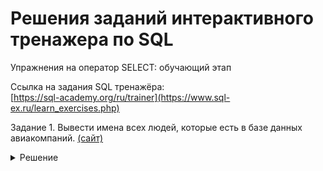 # Решения заданий интерактивного тренажера по SQL
Упражнения на оператор SELECT: обучающий этап

Ссылка на задания SQL тренажёра:  
[https://sql-academy.org/ru/trainer](https://www.sql-ex.ru/learn_exercises.php)

Задание 1. Вывести имена всех людей, которые есть в базе данных авиакомпаний. [(сайт)](https://sql-academy.org/ru/trainer/tasks/1)

<details><summary>Решение</summary>

```sql
SELECT 
  model, speed, hd 
FROM 
  pc
WHERE
  price < 500;
```

